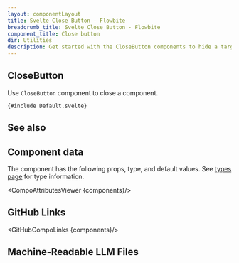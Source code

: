 ```yaml
---
layout: componentLayout
title: Svelte Close Button - Flowbite
breadcrumb_title: Svelte Close Button - Flowbite
component_title: Close button
dir: Utilities
description: Get started with the CloseButton components to hide a target element using Svelte interactivity
---
```


<script lang="ts">
	import { TableProp, TableDefaultRow, GitHubSourceList, CompoAttributesViewer, Seealso, GitHubCompoLinks, LlmLink } from '../../utils';
	import { A } from '$lib';

  const components = 'CloseButton'
	const dirName = "utilities"

	let divClass = 'w-full relative overflow-x-auto shadow-md sm:rounded-lg py-4';
	let theadClass = 'text-xs text-gray-700 uppercase bg-gray-50 dark:bg-gray-700 dark:text-white';

  const relatedLinks = ['/docs/components/buttons','/docs/components/button-group' ,'/docs/components/list-group','/docs/utilities/close-button','/docs/forms/radio#radiobutton' , '/docs/forms/checkbox#checkboxbutton'];
</script>

## CloseButton

Use `CloseButton` component to close a component.

```svelte example
{#include Default.svelte}
```

## See also

<Seealso links={relatedLinks} />

## Component data

The component has the following props, type, and default values. See [types page](/docs/pages/typescript) for type information.

<CompoAttributesViewer {components}/>

## GitHub Links

<GitHubCompoLinks {components}/>

## Machine-Readable LLM Files

<LlmLink />